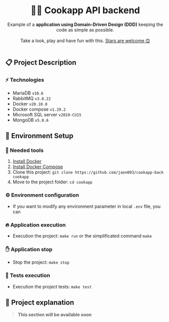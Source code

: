 <h1 align="center">
    👨‍🍳 Cookapp API backend
</h1>

<p align="center">
    Example of a <strong>application using Domain-Driven Design (DDD)</strong> keeping the code as simple as possible.
    <br />
    <br />
    Take a look, play and have fun with this.
    <a href="https://github.com/jaen003/cookapp-back/stargazers">Stars are welcome 😊</a>
    <br />
    <br />
</p>

## 📋 Project Description

### ⚡ Technologies

- MariaDB `v10.6`
- RabbitMQ `v3.8.22`
- Docker `v20.10.8`
- Docker compose `v1.29.2`
- Microsoft SQL server `v2019-CU15`
- MongoDB `v5.0.6`

## 🚀 Environment Setup

### 🔨 Needed tools

1. [Install Docker](https://www.docker.com/get-started)
2. [Install Docker Compose](https://docs.docker.com/compose/install/)
3. Clone this project: `git clone https://github.com/jaen003/cookapp-back cookapp`
4. Move to the project folder: `cd cookapp`

### ⚙️ Environment configuration

* If you want to modify any environment parameter in local `.env` file, you can

### 🔥 Application execution

* Execution the project: `make run` or the simplificated command `make`

### ✋ Application stop

* Stop the project: `make stop`

### 🧪 Tests execution

* Execution the project tests: `make test`

## 🍿 Project explanation

> **This section will be available soon**



